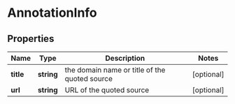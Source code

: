 # AnnotationInfo

## Properties

| Name | Type | Description | Notes |
|------------ | ------------- | ------------- | -------------|
**title** | **string** | the domain name or title of the quoted source |[optional]|
**url** | **string** | URL of the quoted source |[optional]|